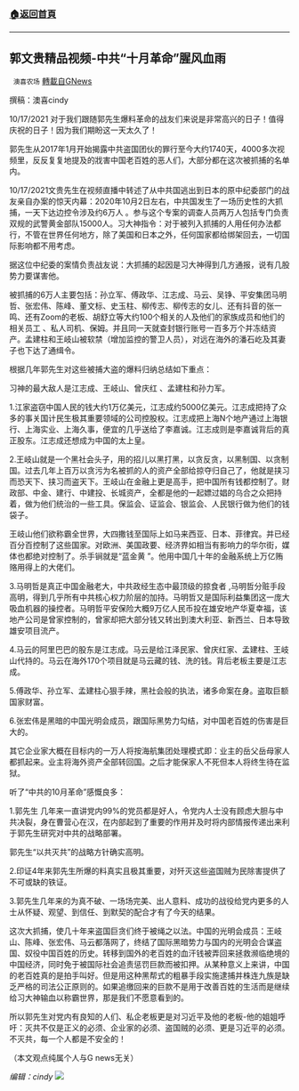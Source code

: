 ###  [:house:返回首頁](https://github.com/ourhimalayas/txt)
---


## 郭文贵精品视频-中共“十月革命”腥风血雨
` 澳喜农场` [轉載自GNews](https://gnews.org/zh-hans/1607330/)

撰稿：澳喜cindy

10/17/2021 对于我们跟随郭先生爆料革命的战友们来说是非常高兴的日子！值得庆祝的日子！因为我们期盼这一天太久了！

郭先生从2017年1月开始揭露中共盗国团伙的罪行至今大约1740天，4000多次视频里，反反复复地提及的戕害中国老百姓的恶人们，大部分都在这次被抓捕的名单内。

10/17/2021文贵先生在视频直播中转述了从中共国逃出到日本的原中纪委部门的战友亲自办案的惊天内幕：2020年10月2日左右，中共国发生了一场历史性的大抓捕，一天下达边控令涉及约6万人 。参与这个专案的调查人员两万人包括专门负责双规的武警黄金部队15000人。习大神指令：对于被列入抓捕的人用任何办法都行，不管在世界任何地方，除了美国和日本之外，任何国家都给绑架回去，一切国际影响都不用考虑。

据这位中纪委的案情负责战友说：大抓捕的起因是习大神得到几方通报，说有几股势力要谋害他。

被抓捕的6万人主要包括：孙立军、傅政华、江志成、马云、吴铮、平安集团马明哲、张宏伟、陈峰、董文标、史玉柱、柳传志、柳传志的女儿、还有抖音的张一鸣、还有Zoom的老板、胡舒立等大约100个相关的人及他们的家族成员和他们的相关员工 、私人司机、保姆。并且同一天就查封银行账号一百多万个并冻结资产。孟建柱和王岐山被软禁（增加监控的警卫人员），对远在海外的潘石屹及其妻子也下达了通缉令。

根据几年郭先生对这些被捕大盗的爆料归纳总结如下重点：

习神的最大敌人是江志成、王岐山、曾庆红 、孟建柱和孙力军。

1.江家盗窃中国人民的钱大约1万亿美元，江志成约5000亿美元。江志成把持了众多的事关国计民生极其重要领域的公司控股权。江志成把上海N个地产通过上海银行、上海实业、上海久事，便宜的几乎送给了李嘉诚。江志成则是李嘉诚背后的真正股东。江志成还想成为中国的太上皇。

2.王岐山就是一个黑社会头子，用的招儿以黑打黑，以贪反贪，以黑制国、以贪制国。过去几年上百万以贪污为名被抓的人的资产全部给掠夺归自己了，他就是挟习而恐天下、挟习而盗天下。王岐山在金融上更是高手，把中国所有钱都控制了。财政部、中金、建行、中建投、长城资产，全都是他的一起嫖过娼的乌合之众把持着，做为他们统治的一些工具。保监会、证监会、银监会、人民银行做为他们的钱袋子。

王岐山他们欲称霸全世界，大四撒钱至国际上如马来西亚、日本、菲律宾。并已经百分百控制了这些国家。对欧洲、美国政要、经济界如相当有影响力的华尔街，媒体也都绝对控制了。杀手锏就是“蓝金黄 ”。他用中国几十年的金融系统上万亿贿赂用得上的大佬们。

3.马明哲是真正中国金融老大，中共政经生态中最顶级的掠食者 ,马明哲分赃手段高明，得到几乎所有中共核心权力阶层的加持。马明哲又是国际利益集团这一庞大吸血机器的操控者。马明哲平安保险大概9万亿人民币投在雄安地产华夏幸福，该地产公司是曾家控制的，曾家却把大部分钱又转出到澳大利亚、新西兰、日本导致雄安项目流产。

4.马云的阿里巴巴的股东是江志成。马云是给江泽民家、曾庆红家、孟建柱、王岐山代持的。马云在海外170个项目就是马云藏的钱、洗的钱。背后老板主要是江志成。

5.傅政华、孙立军、孟建柱心狠手辣，黑社会般的执法，诸多命案在身。盗取巨额国家财富。

6.张宏伟是黑暗的中国光明会成员，跟国际黑势力勾结，对中国老百姓的伤害是巨大的。

其它企业家大概在目标内的一万人将按海航集团处理模式即：业主的岳父岳母家人都抓起来。业主将海外资产全部转回国。之后才能保家人不死但本人将终生待在监狱。

听了“中共的10月革命”感慨良多：

1.郭先生 几年来一直讲党内99%的党员都是好人，令党内人士没有顾虑大胆与中共决裂，身在曹营心在汉，在内部起到了重要的作用并及时将内部情报传递出来利于郭先生研究对中共的战略部署。

郭先生“以共灭共”的战略方针确实高明。

2.印证4年来郭先生所爆的料真实且极其重要，对歼灭这些盗国贼为民除害提供了不可或缺的铁证。

3.郭先生几年来的为真不破、一场场完美、出人意料、成功的战役给党内更多的人士从怀疑、观望、到信任、到默契的配合才有了今天的结果。

这次大抓捕，使几十年来盗国巨贪们终于被绳之以法。中国的光明会成员：王岐山、陈峰、张宏伟、马云都落网了，终结了国际黑暗势力与国内的光明会合谋盗国、奴役中国百姓的历史。转移到国外的老百姓的血汗钱被弄回来拯救濒临绝境的中国经济，同时免于被国际社会追责惩罚巨款而被扣押。从某种意义上来讲，中国的老百姓真的是拍手叫好。但是用这种黑帮式的粗暴手段实施逮捕并株连九族是缺乏严格的司法公正原则的。如果追缴回来的巨款不是用于改善百姓的生活而是继续给习大神输血以称霸世界，那是我们不愿意看到的。

所以郭先生对党内有良知的人们、私企老板更是对习近平及他的老板-他的姐姐呼吁：灭共不仅是正义的必须、企业家的必须、盗国贼的必须、更是习近平的必须。不灭共，每一个人都是不安全的！

（本文观点纯属个人与G news无关）

*编辑：cindy*
![](https://assets.gnews.org/wp-content/uploads/2021/10/屏幕截图-2021-09-11-154343.png)
